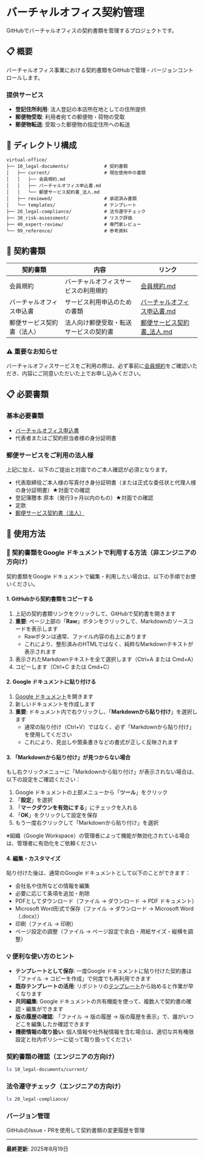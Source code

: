 # バーチャルオフィス契約管理

GitHubでバーチャルオフィスの契約書類を管理するプロジェクトです。

## 📋 概要

バーチャルオフィス事業における契約書類をGitHubで管理・バージョンコントロールします。

### 提供サービス
- **登記住所利用**: 法人登記の本店所在地としての住所提供
- **郵便物受取**: 利用者宛ての郵便物・荷物の受取
- **郵便物転送**: 受取った郵便物の指定住所への転送

## 📁 ディレクトリ構成

```
virtual-office/
├── 10_legal-documents/             # 契約書類
│   ├── current/                    # 現在使用中の書類
│   │   ├── 会員規約.md
│   │   ├── バーチャルオフィス申込書.md
│   │   └── 郵便サービス契約書_法人.md
│   ├── reviewed/                   # 承認済み書類
│   └── templates/                  # テンプレート
├── 20_legal-compliance/            # 法令遵守チェック
├── 30_risk-assessment/             # リスク評価
├── 40_expert-review/               # 専門家レビュー
└── 99_reference/                   # 参考資料
```

## 📄 契約書類

| 契約書類 | 内容 | リンク |
|---------|------|--------|
| 会員規約 | バーチャルオフィスサービスの利用規約 | [会員規約.md](10_legal-documents/current/会員規約.md) |
| バーチャルオフィス申込書 | サービス利用申込のための書類 | [バーチャルオフィス申込書.md](10_legal-documents/current/バーチャルオフィス申込書.md) |
| 郵便サービス契約書（法人） | 法人向け郵便受取・転送サービスの契約書 | [郵便サービス契約書_法人.md](10_legal-documents/current/郵便サービス契約書_法人.md) |

### ⚠️ 重要なお知らせ
バーチャルオフィスサービスをご利用の際は、必ず事前に[会員規約](10_legal-documents/current/会員規約.md)をご確認いただき、内容にご同意いただいた上でお申し込みください。

## 📋 必要書類

### 基本必要書類
- [バーチャルオフィス申込書](10_legal-documents/current/バーチャルオフィス申込書.md)
- 代表者またはご契約担当者様の身分証明書

### 郵便サービスをご利用の法人様
上記に加え、以下のご提出と対面でのご本人確認が必須となります。

- 代表取締役ご本人様の写真付き身分証明書（または正式な委任状と代理人様の身分証明書）★対面での確認
- 登記簿謄本 原本（発行3ヶ月以内のもの）★対面での確認
- 定款
- [郵便サービス契約書（法人）](10_legal-documents/current/郵便サービス契約書_法人.md)

## 🔧 使用方法

### 📝 契約書類をGoogle ドキュメントで利用する方法（非エンジニアの方向け）

契約書類をGoogle ドキュメントで編集・利用したい場合は、以下の手順でお使いください。

#### 1. GitHubから契約書類をコピーする

1. 上記の契約書類リンクをクリックして、GitHubで契約書を開きます
2. **重要**: ページ上部の「**Raw**」ボタンをクリックして、Markdownのソースコードを表示します
   - Rawボタンは通常、ファイル内容の右上にあります
   - これにより、整形済みのHTMLではなく、純粋なMarkdownテキストが表示されます
3. 表示されたMarkdownテキストを全て選択します（Ctrl+A または Cmd+A）
4. コピーします（Ctrl+C または Cmd+C）

#### 2. Google ドキュメントに貼り付ける

1. [Google ドキュメント](https://docs.google.com)を開きます
2. 新しいドキュメントを作成します
3. **重要**: ドキュメント内で右クリックし、「**Markdownから貼り付け**」を選択します
   - 通常の貼り付け（Ctrl+V）ではなく、必ず「Markdownから貼り付け」を使用してください
   - これにより、見出しや箇条書きなどの書式が正しく反映されます

#### 3. 「Markdownから貼り付け」が見つからない場合

もし右クリックメニューに「Markdownから貼り付け」が表示されない場合は、以下の設定をご確認ください：

1. Google ドキュメントの上部メニューから「**ツール**」をクリック
2. 「**設定**」を選択
3. 「**マークダウンを有効にする**」にチェックを入れる
4. 「**OK**」をクリックして設定を保存
5. もう一度右クリックして「Markdownから貼り付け」を選択

※組織（Google Workspace）の管理者によって機能が無効化されている場合は、管理者に有効化をご依頼ください

#### 4. 編集・カスタマイズ

貼り付けた後は、通常のGoogle ドキュメントとして以下のことができます：

- 会社名や住所などの情報を編集
- 必要に応じて条項を追加・削除
- PDFとしてダウンロード（ファイル → ダウンロード → PDF ドキュメント）
- Microsoft Word形式で保存（ファイル → ダウンロード → Microsoft Word（.docx））
- 印刷（ファイル → 印刷）
- ページ設定の調整（ファイル → ページ設定で余白・用紙サイズ・縦横を調整）

### 💡 便利な使い方のヒント

- **テンプレートとして保存**: 一度Google ドキュメントに貼り付けた契約書は「ファイル → コピーを作成」で何度でも再利用できます
- **既存テンプレートの活用**: リポジトリの[テンプレート](10_legal-documents/templates/)から始めると作業が早くなります
- **共同編集**: Google ドキュメントの共有機能を使って、複数人で契約書の確認・編集ができます
- **版の履歴の確認**: 「ファイル → 版の履歴 → 版の履歴を表示」で、誰がいつどこを編集したか確認できます
- **機密情報の取り扱い**: 個人情報や社外秘情報を含む場合は、適切な共有権限設定と社内ポリシーに従って取り扱ってください

### 契約書類の確認（エンジニアの方向け）
```bash
ls 10_legal-documents/current/
```

### 法令遵守チェック（エンジニアの方向け）
```bash
ls 20_legal-compliance/
```

### バージョン管理
GitHubのIssue・PRを使用して契約書類の変更履歴を管理

---

**最終更新**: 2025年8月19日